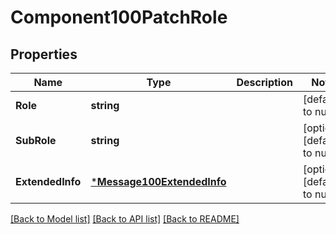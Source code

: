 # Component100PatchRole

## Properties
Name | Type | Description | Notes
------------ | ------------- | ------------- | -------------
**Role** | **string** |  | [default to null]
**SubRole** | **string** |  | [optional] [default to null]
**ExtendedInfo** | [***Message100ExtendedInfo**](Message_1.0.0_ExtendedInfo.md) |  | [optional] [default to null]

[[Back to Model list]](../README.md#documentation-for-models) [[Back to API list]](../README.md#documentation-for-api-endpoints) [[Back to README]](../README.md)

